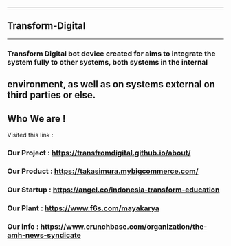 __________________
## Transform-Digital
***
### Transform Digital  bot device created for aims to integrate the system fully to other systems, both systems in the internal 
environment, as well as on systems external on third parties or else. 
---
## Who We are !
Visited this link : 
### Our Project : https://transfromdigital.github.io/about/
### Our Product : https://takasimura.mybigcommerce.com/
### Our Startup : https://angel.co/indonesia-transform-education
### Our Plant   : https://www.f6s.com/mayakarya
### Our info    : https://www.crunchbase.com/organization/the-amh-news-syndicate
